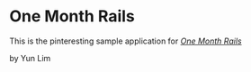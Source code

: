 # One Month Rails

This is the pinteresting sample application for 
[*One Month Rails*](http://onemonthrails.com)

by Yun Lim